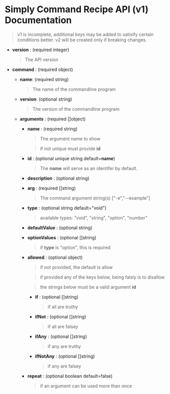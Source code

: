 # Simply Command Recipe API (v1) Documentation

> v1 is incomplete, additional keys may be added to satisify certain conditions better. v2 will be created only if breaking changes.

- **version** : (required integer)
  > The API version
- **command** : (required object)

  - **name**: (required string)
    > The name of the commandline program
  - **version**: (optional string)
    > The version of the commandline program
  - **arguments** : (required []object)

    - **name** : (required string)

      > The argument name to show

      > if not unique must provide **id**

    - **id** : (optional unique string default=**name**)
      > The **name** will serve as an identifer by default.
    - **description** : (optional string)
    - **arg** : (required []string)
      > The command argument string(s) ["-e","--example"]
    - **type** : (optional string default="void")
      > available types: "void", "string", "option", "number"
    - **defaultValue** : (optional string)
    - **optionValues** : (optional []string)
      > if **type** is "option", this is required
    - **allowed** : (optional object)

      > if not provided, the default is allow

      > if provided any of the keys below, being falsly is to disallow

      > the strings below must be a valid argument **id**

      - **if** : (optional []string)
        > if all are truthy
      - **ifNot** : (optional []string)
        > if all are falsey
      - **ifAny** : (optional []string)
        > if any are truthy
      - **ifNotAny** : (optional []string)
        > if any are falsey

    - **repeat** : (optional boolean default=false)
      > if an argument can be used more than once

